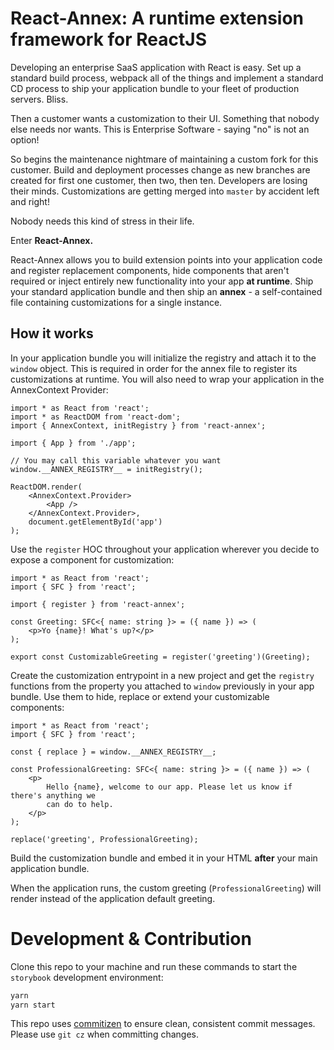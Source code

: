 # React-Annex: A runtime extension framework for ReactJS

Developing an enterprise SaaS application with React is easy. Set up a standard build process, webpack all of the things and implement a standard CD process to ship your application bundle to your fleet of production servers. Bliss.

Then a customer wants a customization to their UI. Something that nobody else needs nor wants. This is Enterprise Software - saying "no" is not an option!

So begins the maintenance nightmare of maintaining a custom fork for this customer. Build and deployment processes change as new branches are created for first one customer, then two, then ten. Developers are losing their minds. Customizations are getting merged into `master` by accident left and right!

Nobody needs this kind of stress in their life.

Enter **React-Annex.**

React-Annex allows you to build extension points into your application code and register replacement components, hide components that aren't required or inject entirely new functionality into your app **at runtime**. Ship your standard application bundle and then ship an **annex** - a self-contained file containing customizations for a single instance.

## How it works

In your application bundle you will initialize the registry and attach it to the `window` object. This is required in order for the annex file to register its customizations at runtime. You will also need to wrap your application in the AnnexContext Provider:

```tsx
import * as React from 'react';
import * as ReactDOM from 'react-dom';
import { AnnexContext, initRegistry } from 'react-annex';

import { App } from './app';

// You may call this variable whatever you want
window.__ANNEX_REGISTRY__ = initRegistry();

ReactDOM.render(
	<AnnexContext.Provider>
		<App />
	</AnnexContext.Provider>,
	document.getElementById('app')
);
```

Use the `register` HOC throughout your application wherever you decide to expose a component for customization:

```tsx
import * as React from 'react';
import { SFC } from 'react';

import { register } from 'react-annex';

const Greeting: SFC<{ name: string }> = ({ name }) => (
	<p>Yo {name}! What's up?</p>
);

export const CustomizableGreeting = register('greeting')(Greeting);
```

Create the customization entrypoint in a new project and get the `registry` functions from the property you attached to `window` previously in your app bundle. Use them to hide, replace or extend your customizable components:

```tsx
import * as React from 'react';
import { SFC } from 'react';

const { replace } = window.__ANNEX_REGISTRY__;

const ProfessionalGreeting: SFC<{ name: string }> = ({ name }) => (
	<p>
		Hello {name}, welcome to our app. Please let us know if there's anything we
		can do to help.
	</p>
);

replace('greeting', ProfessionalGreeting);
```

Build the customization bundle and embed it in your HTML **after** your main application bundle.

When the application runs, the custom greeting (`ProfessionalGreeting`) will render instead of the application default greeting.

# Development & Contribution

Clone this repo to your machine and run these commands to start the `storybook` development environment:

```bash
yarn
yarn start
```

This repo uses [commitizen](https://commitizen.github.io/cz-cli/) to ensure clean, consistent commit messages. Please use `git cz` when committing changes.
